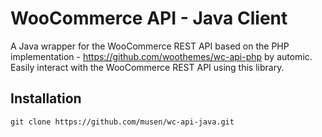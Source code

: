 # WooCommerce API - Java Client
A Java wrapper for the WooCommerce REST API based on the PHP implementation - <https://github.com/woothemes/wc-api-php> by automic. Easily interact with the WooCommerce REST API using this library.
## Installation
```
git clone https://github.com/musen/wc-api-java.git
```
